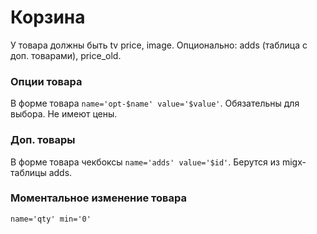 # Корзина

У товара должны быть tv price, image. Опционально: adds (таблица с доп. товарами), price_old.

### Опции товара
В форме товара `name='opt-$name' value='$value'`. Обязательны для выбора. Не имеют цены.


### Доп. товары
В форме товара чекбоксы `name='adds' value='$id'`. Берутся из migx-таблицы adds.

### Моментальное изменение товара
`name='qty' min='0'`


```html

```